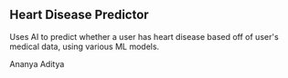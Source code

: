 ## Heart Disease Predictor

Uses AI to predict whether a user has heart disease based off of user's medical data, using various ML models. 

Ananya
Aditya 
